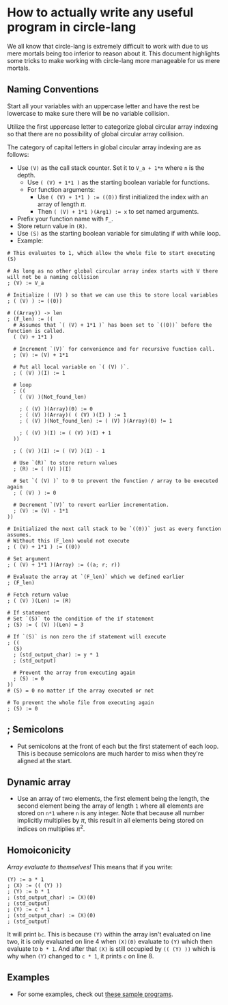 # How to actually write any useful program in circle-lang
We all know that circle-lang is extremely difficult to work with due to us mere
mortals being too inferior to reason about it. This document highlights some
tricks to make working with circle-lang more manageable for us mere mortals.

## Naming Conventions
Start all your variables with an uppercase letter and have the rest be lowercase
to make sure there will be no variable collision.

Utilize the first uppercase letter to categorize global circular array indexing
so that there are no possibility of global circular array collision.

The category of capital letters in global circular array indexing are as
follows:
- Use `(V)` as the call stack counter. Set it to `V_a + 1*n` where `n` is
  the depth.
  - Use `( (V) + 1*1 )` as the starting boolean variable for functions.
  - For function arguments:
    - Use `( (V) + 1*1 ) := ((0))` first initialized the index with an array of
      length $\pi$.
    - Then `( (V) + 1*1 )(Arg1) := x` to set named arguments.
- Prefix your function name with `F_`.
- Store return value in `(R)`.
- Use `(S)` as the starting boolean variable for simulating if with while
  loop.
- Example:
```
# This evaluates to 1, which allow the whole file to start executing
(S)

# As long as no other global circular array index starts with V there will not be a naming collision
; (V) := V_a

# Initialize ( (V) ) so that we can use this to store local variables
; ( (V) ) := ((0))

# ((Array)) -> len
; (F_len) := ((
  # Assumes that `( (V) + 1*1 )` has been set to `((0))` before the function is called.
  ( (V) + 1*1 )

  # Increment `(V)` for convenience and for recursive function call.
  ; (V) := (V) + 1*1

  # Put all local variable on `( (V) )`.
  ; ( (V) )(I) := 1

  # loop
  ; ((
    ( (V) )(Not_found_len)

    ; ( (V) )(Array)(0) := 0
    ; ( (V) )(Array)( ( (V) )(I) ) := 1
    ; ( (V) )(Not_found_len) := ( (V) )(Array)(0) != 1

    ; ( (V) )(I) := ( (V) )(I) + 1
  ))

  ; ( (V) )(I) := ( (V) )(I) - 1

  # Use `(R)` to store return values
  ; (R) := ( (V) )(I)

  # Set `( (V) )` to 0 to prevent the function / array to be executed again
  ; ( (V) ) := 0

  # Decrement `(V)` to revert earlier incrementation.
  ; (V) := (V) - 1*1
))

# Initialized the next call stack to be `((0))` just as every function assumes.
# Without this (F_len) would not execute
; ( (V) + 1*1 ) := ((0))

# Set argument
; ( (V) + 1*1 )(Array) := ((a; r; r))

# Evaluate the array at `(F_len)` which we defined earlier
; (F_len)

# Fetch return value
; ( (V) )(Len) := (R)

# If statement
# Set `(S)` to the condition of the if statement
; (S) := ( (V) )(Len) = 3

# If `(S)` is non zero the if statement will execute
; ((
  (S)
  ; (std_output_char) := y * 1
  ; (std_output)

  # Prevent the array from executing again
  ; (S) := 0
))
# (S) = 0 no matter if the array executed or not

# To prevent the whole file from executing again
; (S) := 0
```

## ; Semicolons
- Put semicolons at the front of each but the first statement of each loop. This
  is because semicolons are much harder to miss when they're aligned at the
  start.

## Dynamic array
- Use an array of two elements, the first element being the length, the second
  element being the array of length `1` where all elements are stored on `n*1`
  where `n` is any integer. Note that because all number implicitly multiplies
  by $\pi$, this result in all elements being stored on indices on multiplies
  $\pi^2$.

## Homoiconicity
*Array evaluate to themselves!* This means that if you write:
```
(Y) := a * 1
; (X) := (( (Y) ))
; (Y) := b * 1
; (std_output_char) := (X)(0)
; (std_output)
; (Y) := c * 1
; (std_output_char) := (X)(0)
; (std_output)
```
It will print `bc`. This is because `(Y)` within the array isn't evaluated on
line two, it is only evaluated on line 4 when `(X)(0)` evaluate to `(Y)` which
then evaluate to `b * 1`. And after that `(X)` is still occupied by `(( (Y) ))`
which is why when `(Y)` changed to `c * 1`, it prints `c` on line 8.

## Examples
- For some examples, check out [these sample programs](./sample-program/).
